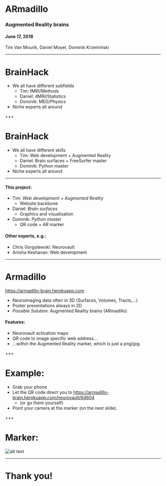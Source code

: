 # ARmadillo
### Augmented Reality brains
#### June 17, 2018
Tim Van Mourik, Daniel Moyer, Dominik Krzemiński

---

# BrainHack

* We all have different subfields
  * Tim: fMRI/Methods
  * Daniel: dMRI/Statistics
  * Dominik: MEG/Physics
* Niche experts all around

+++

# BrainHack

* We all have different skills
  * Tim: Web development + Augmented Reality
  * Daniel: Brain surfaces + FreeSurfer master
  * Dominik: Python master
* Niche experts all around

---

#### This project:
* Tim: _Web development + Augmented Reality_
  * Website backbone
* Daniel: _Brain surfaces_
  * Graphics and visualisation
* Dominik: _Python master_
  * QR code + AR marker

#### Other experts, e.g.:
* Chris Gorgolewski: Neurovault
* Anisha Keshavan: Web development

---

# Armadillo
https://armadillo-brain.herokuapp.com
* Neuroimaging data often in 3D (Surfaces, Volumes, Tracts,...)
* Poster presentations always in 2D
* *Possible Solution*: Augmented Reality brains (ARmadillo)

#### Features:
* Neurovault activation maps
* QR code to image specific web address...
* ...within the Augmented Reality marker, which is just a png/jpg.

+++

# Example:
* Grab your phone
* Let the QR code direct you to https://armadillo-brain.herokuapp.com/neurovault/64604
  * (or go there yourself)
* Point your camera at the marker (on the next slide).

+++

# Marker:

![alt text](https://armadillo-brain.herokuapp.com/api/neurovault/64604/qr "QR code")


---

# Thank you!
